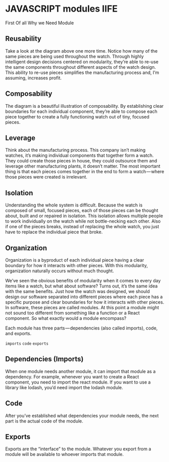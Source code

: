 # JAVASCRIPT modules IIFE

First Of all Why we Need Module 

## Reusability
Take a look at the diagram above one more time. Notice how many of the same pieces are being used throughout the watch. Through highly intelligent design decisions centered on modularity, they’re able to re-use the same components throughout different aspects of the watch design. This ability to re-use pieces simplifies the manufacturing process and, I’m assuming, increases profit.

## Composability
The diagram is a beautiful illustration of composability. By establishing clear boundaries for each individual component, they’re able to compose each piece together to create a fully functioning watch out of tiny, focused pieces.

## Leverage
Think about the manufacturing process. This company isn’t making watches, it’s making individual components that together form a watch. They could create those pieces in house, they could outsource them and leverage other manufacturing plants, it doesn’t matter. The most important thing is that each pieces comes together in the end to form a watch — where those pieces were created is irrelevant.

## Isolation
Understanding the whole system is difficult. Because the watch is composed of small, focused pieces, each of those pieces can be thought about, built and or repaired in isolation. This isolation allows multiple people to work individually on the watch while not bottle-necking each other. Also if one of the pieces breaks, instead of replacing the whole watch, you just have to replace the individual piece that broke.

## Organization
Organization is a byproduct of each individual piece having a clear boundary for how it interacts with other pieces. With this modularity, organization naturally occurs without much thought.

We’ve seen the obvious benefits of modularity when it comes to every day items like a watch, but what about software? Turns out, it’s the same idea with the same benefits. Just how the watch was designed, we should design our software separated into different pieces where each piece has a specific purpose and clear boundaries for how it interacts with other pieces. In software, these pieces are called modules. At this point a module might not sound too different from something like a function or a React component. So what exactly would a module encompass?

Each module has three parts — dependencies (also called imports), code, and exports.

``` imports ```
``` code ```
``` exports ```


##  Dependencies (Imports)
When one module needs another module, it can import that module as a dependency. For example, whenever you want to create a React component, you need to import the react module. If you want to use a library like lodash, you’d need import the lodash module.

##  Code
After you’ve established what dependencies your module needs, the next part is the actual code of the module.

##  Exports
Exports are the “interface” to the module. Whatever you export from a module will be available to whoever imports that module.